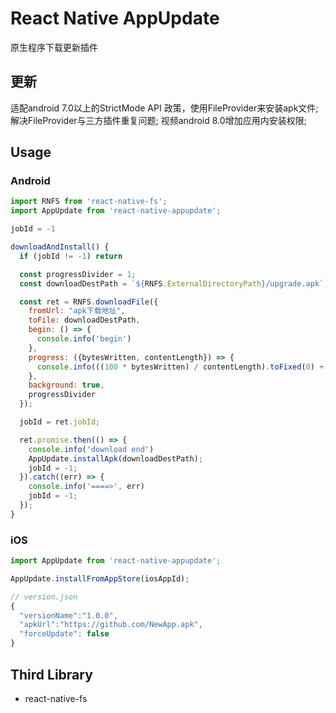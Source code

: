 # React Native AppUpdate
原生程序下载更新插件


## 更新
适配android 7.0以上的StrictMode API 政策，使用FileProvider来安装apk文件;
解决FileProvider与三方插件重复问题;
视频android 8.0增加应用内安装权限;

## Usage
### Android

```javascript
import RNFS from 'react-native-fs';
import AppUpdate from 'react-native-appupdate';

jobId = -1

downloadAndInstall() {
  if (jobId != -1) return

  const progressDivider = 1;
  const downloadDestPath = `${RNFS.ExternalDirectoryPath}/upgrade.apk`;

  const ret = RNFS.downloadFile({
    fromUrl: "apk下载地址",
    toFile: downloadDestPath,
    begin: () => { 
      console.info('begin') 
    },
    progress: ({bytesWritten, contentLength}) => {
      console.info(((100 * bytesWritten) / contentLength).toFixed(0) + '%')
    },
    background: true,
    progressDivider
  });

  jobId = ret.jobId;

  ret.promise.then(() => {
    console.info('download end')
    AppUpdate.installApk(downloadDestPath);
    jobId = -1;
  }).catch((err) => {
    console.info('====>', err)
    jobId = -1;
  });
}
```

### iOS
```javascript
import AppUpdate from 'react-native-appupdate';

AppUpdate.installFromAppStore(iosAppId);
```

```javascript
// version.json
{
  "versionName":"1.0.0",
  "apkUrl":"https://github.com/NewApp.apk",
  "forceUpdate": false
}
```
## Third Library
* react-native-fs
